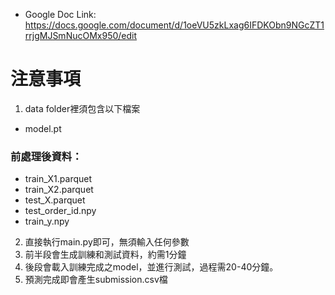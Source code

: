 * Google Doc Link: https://docs.google.com/document/d/1oeVU5zkLxag6IFDKObn9NGcZT1rrjgMJSmNucOMx950/edit

# 注意事項
1. data folder裡須包含以下檔案
* model.pt
### 前處理後資料：
* train_X1.parquet
* train_X2.parquet
* test_X.parquet 
* test_order_id.npy 
* train_y.npy 
2. 直接執行main.py即可，無須輸入任何參數
3. 前半段會生成訓練和測試資料，約需1分鐘
4. 後段會載入訓練完成之model，並進行測試，過程需20-40分鐘。
5. 預測完成即會產生submission.csv檔
